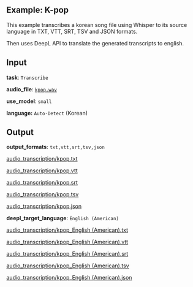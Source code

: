 ## Example: K-pop

This example transcribes a korean song file using Whisper to its source language in TXT, VTT, SRT, TSV and JSON formats.

Then uses DeepL API to translate the generated transcripts to english.

## Input

**task**: `Transcribe`

**audio_file**: [`kpop.wav`](https://carleslc.me/AudioToText/examples/korean-song-to-english-deepl/kpop.wav)

**use_model**: `small`

**language:** `Auto-Detect` (Korean)

## Output

**output_formats**: `txt,vtt,srt,tsv,json`

[audio_transcription/kpop.txt](audio_transcription/kpop.txt)

[audio_transcription/kpop.vtt](audio_transcription/kpop.vtt)

[audio_transcription/kpop.srt](audio_transcription/kpop.srt)

[audio_transcription/kpop.tsv](audio_transcription/kpop.tsv)

[audio_transcription/kpop.json](audio_transcription/kpop.json)

**deepl_target_language**: `English (American)`

[audio_transcription/kpop_English (American).txt](audio_transcription/kpop_English%20(American).txt)

[audio_transcription/kpop_English (American).vtt](audio_transcription/kpop_English%20(American).vtt)

[audio_transcription/kpop_English (American).srt](audio_transcription/kpop_English%20(American).srt)

[audio_transcription/kpop_English (American).tsv](audio_transcription/kpop_English%20(American).tsv)

[audio_transcription/kpop_English (American).json](audio_transcription/kpop_English%20(American).json)

